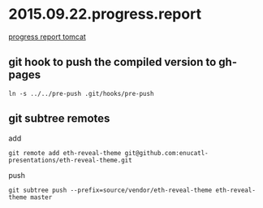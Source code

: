 # 2015.09.22.progress.report
[progress report tomcat](http://enucatl-presentations.github.io/2015.09.22.progress.report)

git hook to push the compiled version to gh-pages
-------------------------------------------------
```
ln -s ../../pre-push .git/hooks/pre-push 
```

git subtree remotes
-------------------
add
```
git remote add eth-reveal-theme git@github.com:enucatl-presentations/eth-reveal-theme.git
```

push
```
git subtree push --prefix=source/vendor/eth-reveal-theme eth-reveal-theme master
```
